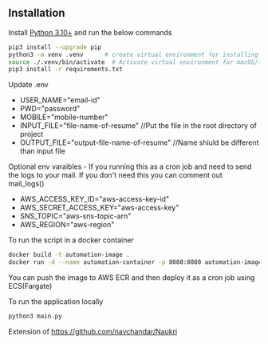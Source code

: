 ## Installation

Install [Python 3.10+](https://www.python.org/getit/) and run the below commands

```bash
pip3 install --upgrade pip
python3 -m venv .venv      # create virtual environment for installing dependencies
source ./.venv/bin/activate  # Activate virtual environment for macOS/linux
pip3 install -r requirements.txt
```

Update .env
- USER_NAME="email-id"
- PWD="password"
- MOBILE="mobile-number"
- INPUT_FILE="file-name-of-resume" //Put the file in the root directory of project
- OUTPUT_FILE="output-file-name-of-resume" //Name shiuld be different than input file

Optional env varaibles - If you running this as a cron job and need to send the logs to your mail.
If you don't need this you can comment out mail_logs()
- AWS_ACCESS_KEY_ID="aws-access-key-id"
- AWS_SECRET_ACCESS_KEY="aws-access-key"
- SNS_TOPIC="aws-sns-topic-arn"
- AWS_REGION="aws-region"

To run the script in a docker container
```bash
docker build -t automation-image .
docker run -d --name automation-container -p 8080:8080 automation-image
```
You can push the image to AWS ECR and then deploy it as a cron job using ECS(Fargate)

To run the application locally
```bash
python3 main.py
```

Extension of https://github.com/navchandar/Naukri
